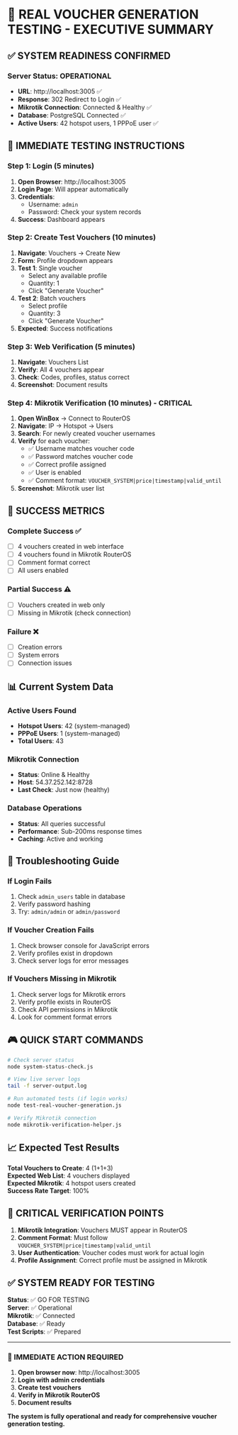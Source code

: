 # 🎯 REAL VOUCHER GENERATION TESTING - EXECUTIVE SUMMARY

## ✅ SYSTEM READINESS CONFIRMED

### Server Status: **OPERATIONAL**
- **URL**: http://localhost:3005 ✅
- **Response**: 302 Redirect to Login ✅
- **Mikrotik Connection**: Connected & Healthy ✅
- **Database**: PostgreSQL Connected ✅
- **Active Users**: 42 hotspot users, 1 PPPoE user ✅

## 🚀 IMMEDIATE TESTING INSTRUCTIONS

### Step 1: Login (5 minutes)
1. **Open Browser**: http://localhost:3005
2. **Login Page**: Will appear automatically
3. **Credentials**: 
   - Username: `admin`
   - Password: Check your system records
4. **Success**: Dashboard appears

### Step 2: Create Test Vouchers (10 minutes)
1. **Navigate**: Vouchers → Create New
2. **Form**: Profile dropdown appears
3. **Test 1**: Single voucher
   - Select any available profile
   - Quantity: 1
   - Click "Generate Voucher"
4. **Test 2**: Batch vouchers
   - Select profile
   - Quantity: 3
   - Click "Generate Voucher"
5. **Expected**: Success notifications

### Step 3: Web Verification (5 minutes)
1. **Navigate**: Vouchers List
2. **Verify**: All 4 vouchers appear
3. **Check**: Codes, profiles, status correct
4. **Screenshot**: Document results

### Step 4: Mikrotik Verification (10 minutes) - **CRITICAL**
1. **Open WinBox** → Connect to RouterOS
2. **Navigate**: IP → Hotspot → Users
3. **Search**: For newly created voucher usernames
4. **Verify** for each voucher:
   - ✅ Username matches voucher code
   - ✅ Password matches voucher code  
   - ✅ Correct profile assigned
   - ✅ User is enabled
   - ✅ Comment format: `VOUCHER_SYSTEM|price|timestamp|valid_until`
5. **Screenshot**: Mikrotik user list

## 🎯 SUCCESS METRICS

### Complete Success ✅
- [ ] 4 vouchers created in web interface
- [ ] 4 vouchers found in Mikrotik RouterOS
- [ ] Comment format correct
- [ ] All users enabled

### Partial Success ⚠️
- [ ] Vouchers created in web only
- [ ] Missing in Mikrotik (check connection)

### Failure ❌
- [ ] Creation errors
- [ ] System errors
- [ ] Connection issues

## 📊 Current System Data

### Active Users Found
- **Hotspot Users**: 42 (system-managed)
- **PPPoE Users**: 1 (system-managed)
- **Total Users**: 43

### Mikrotik Connection
- **Status**: Online & Healthy
- **Host**: 54.37.252.142:8728
- **Last Check**: Just now (healthy)

### Database Operations
- **Status**: All queries successful
- **Performance**: Sub-200ms response times
- **Caching**: Active and working

## 🔧 Troubleshooting Guide

### If Login Fails
1. Check `admin_users` table in database
2. Verify password hashing
3. Try: `admin/admin` or `admin/password`

### If Voucher Creation Fails
1. Check browser console for JavaScript errors
2. Verify profiles exist in dropdown
3. Check server logs for error messages

### If Vouchers Missing in Mikrotik
1. Check server logs for Mikrotik errors
2. Verify profile exists in RouterOS
3. Check API permissions in Mikrotik
4. Look for comment format errors

## 🎮 QUICK START COMMANDS

```bash
# Check server status
node system-status-check.js

# View live server logs
tail -f server-output.log

# Run automated tests (if login works)
node test-real-voucher-generation.js

# Verify Mikrotik connection
node mikrotik-verification-helper.js
```

## 📈 Expected Test Results

**Total Vouchers to Create**: 4 (1+1+3)  
**Expected Web List**: 4 vouchers displayed  
**Expected Mikrotik**: 4 hotspot users created  
**Success Rate Target**: 100%  

## 🚨 CRITICAL VERIFICATION POINTS

1. **Mikrotik Integration**: Vouchers MUST appear in RouterOS
2. **Comment Format**: Must follow `VOUCHER_SYSTEM|price|timestamp|valid_until`
3. **User Authentication**: Voucher codes must work for actual login
4. **Profile Assignment**: Correct profile must be assigned in Mikrotik

## ✅ SYSTEM READY FOR TESTING

**Status**: ✅ GO FOR TESTING  
**Server**: ✅ Operational  
**Mikrotik**: ✅ Connected  
**Database**: ✅ Ready  
**Test Scripts**: ✅ Prepared  

---

### 🎯 IMMEDIATE ACTION REQUIRED

1. **Open browser now**: http://localhost:3005
2. **Login with admin credentials**
3. **Create test vouchers**
4. **Verify in Mikrotik RouterOS**
5. **Document results**

**The system is fully operational and ready for comprehensive voucher generation testing.**
